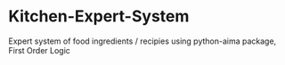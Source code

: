 # Kitchen-Expert-System
Expert system of food ingredients / recipies using python-aima package, First Order Logic
